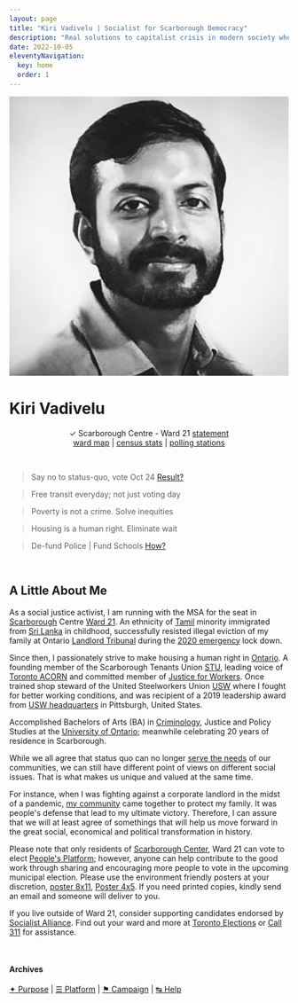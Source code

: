 ```yaml
---
layout: page
title: "Kiri Vadivelu | Socialist for Scarborough Democracy"
description: "Real solutions to capitalist crisis in modern society where salary do not depend on not understanding reality nor acceptance of comfortable narrative"
date: 2022-10-05
eleventyNavigation:
  key: home
  order: 1
---
```


![Council Candidate, Kiri Vadivelu](assets/images/kiri-vadivelu.jpeg)

# Kiri Vadivelu

<p align="center">
 &check; Scarborough Centre - Ward 21 <a href="https://github.com/kiri-vadivelu/project-108/blob/main/src/assets/docs/statement-kiri-vadivelu.pdf">statement</a><br> 
 <a href="https://github.com/kiri-vadivelu/project-108/blob/main/src/assets/docs/ward-21.pdf">ward map</a> |
 <a href="https://github.com/kiri-vadivelu/project-108/blob/main/src/assets/docs/census-stats.pdf">census stats</a> |
 <a href="https://github.com/kiri-vadivelu/project-108/blob/main/src/assets/docs/polling-stations.pdf">polling stations</a>
 </p>

 <br>

> Say no to status-quo, vote Oct 24 [Result?](https://electionresults.toronto.ca/)

> Free transit everyday; not just voting day

> Poverty is not a crime. Solve inequities

> Housing is a human right. Eliminate wait

> De-fund Police | Fund Schools [How?](https://github.com/kiri-vadivelu/project-108/blob/main/src/assets/docs/peoples-platform.pdf)

<br>

## A Little About Me

As a social justice activist, I am running with the MSA for the seat in [Scarborough](https://kiri-vadivelu.ca/history/tabor-hill-scarborough-feast-of-the-dead/) Centre [Ward 21](https://www.toronto.ca/city-government/data-research-maps/neighbourhoods-communities/ward-profiles/ward-21-scarborough-centre/). An ethnicity of [Tamil](https://www.tamilcentre.ca/en/about/background) minority immigrated from [Sri Lanka](https://github.com/kiri-vadivelu/project-108/blob/main/src/assets/docs/tamil-genocide.pdf) in childhood, successfully resisted illegal eviction of my family at Ontario [Landlord Tribunal](https://tribunalsontario.ca/ltb/) during the [2020 emergency](https://www.justice.gc.ca/eng/csj-sjc/covid.html) lock down.

Since then, I passionately strive to make housing a human right in [Ontario](https://www.ontario.ca/page/home-and-community). A founding member of the Scarborough Tenants Union [STU](https://scarboroughtenants.ca), leading voice of [Toronto ACORN](https://acorncanada.org) and committed member of [Justice for Workers](https://www.justice4workers.org). Once trained shop steward of the United Steelworkers Union [USW](https://usw.ca) where I fought for better working conditions, and was recipient of a 2019 leadership award from [USW headquarters](http://spt-usw.org/about-us/headquarters/) in Pittsburgh, United States.

Accomplished Bachelors of Arts (BA) in [Criminology](https://ontariotechu.ca/programs/undergraduate/social-science-and-humanities/criminology-and-justice/), Justice and Policy Studies at the [University of Ontario](https://ontariotechu.ca); meanwhile celebrating 20 years of residence in Scarborough.

While we all agree that status quo can no longer [serve the needs](https://github.com/kiri-vadivelu/project-108/blob/main/src/assets/docs/peoples-platform.pdf) of our communities, we can still have different point of views on different social issues. That is what makes us unique and valued at the same time.

For instance, when I was fighting against a corporate landlord in the midst of a pandemic, [my community](https://tdotcommunity.ca/project/guarding-his-home/) came together to protect my family. It was people's defense that lead to my ultimate victory. Therefore, I can assure that we will at least agree of somethings that will help us move forward in the great social, economical and political transformation in history.

Please note that only residents of [Scarborough Center](https://github.com/kiri-vadivelu/project-108/blob/main/src/assets/docs/census-stats.pdf), Ward 21 can vote to elect [People's Platform](https://kiri-vadivelu.ca/elect); however, anyone can help contribute to the good work through sharing and encouraging more people to vote in the upcoming municipal election. Please use the environment friendly posters at your discretion, [poster 8x11](https://github.com/kiri-vadivelu/project-108/blob/main/src/assets/docs/8x11.pdf), [Poster 4x5](https://github.com/kiri-vadivelu/project-108/blob/main/src/assets/docs/4x5.pdf). If you need printed copies, kindly send an email and someone will deliver to you.

If you live outside of Ward 21, consider supporting candidates endorsed by [Socialist Alliance](https://socialistalliance.ca). Find out your ward and more at [Toronto Elections](https://www.toronto.ca/city-government/elections/) or [Call 311](https://www.toronto.ca/home/311-toronto-at-your-service/) for assistance.

<br>
<h4 class="center">Archives</h4>
<p class="center submenu">
  <a href="/pages/about"> &#10022; Purpose</a> |
  <a href="/pages/elect"> &#9776; Platform</a> |
  <a href="/pages/news"> &#9873; Campaign</a> |
  <a href="/assistant.html"> &#8633; Help</a>
</p>
